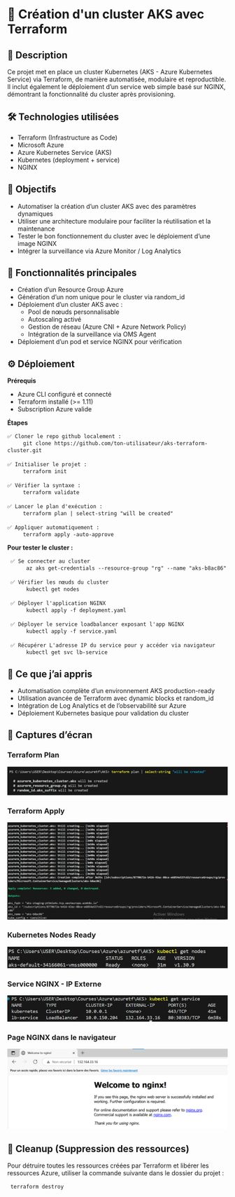 # 🚀 Création d'un cluster AKS avec Terraform
## 📌 Description
Ce projet met en place un cluster Kubernetes (AKS - Azure Kubernetes Service) via Terraform,             de manière automatisée, modulaire et reproductible. Il inclut également le déploiement d’un service web simple basé sur NGINX, démontrant la fonctionnalité du cluster après provisioning.
## 🛠️ Technologies utilisées
- Terraform (Infrastructure as Code)
- Microsoft Azure
- Azure Kubernetes Service (AKS)
- Kubernetes (deployment + service)
- NGINX
## 🎯 Objectifs
- Automatiser la création d’un cluster AKS avec des paramètres dynamiques
- Utiliser une architecture modulaire pour faciliter la réutilisation et la maintenance
- Tester le bon fonctionnement du cluster avec le déploiement d’une image NGINX
- Intégrer la surveillance via Azure Monitor / Log Analytics
## 📂 Fonctionnalités principales
- Création d’un Resource Group Azure
- Génération d’un nom unique pour le cluster via random_id
- Déploiement d’un cluster AKS avec :
   *  Pool de nœuds personnalisable
   *  Autoscaling activé
   *  Gestion de réseau (Azure CNI + Azure Network Policy)
   *  Intégration de la surveillance via OMS Agent
- Déploiement d’un pod et service NGINX pour vérification   
## ⚙️ Déploiement
**Prérequis**
- Azure CLI configuré et connecté
- Terraform installé (>= 1.11)
- Subscription Azure valide

**Étapes**

    ✅ Cloner le repo github localement :
         git clone https://github.com/ton-utilisateur/aks-terraform-cluster.git
         
    ✅ Initialiser le projet :
         terraform init

    ✅ Vérifier la syntaxe :
         terraform validate

    ✅ Lancer le plan d'exécution :
         terraform plan | select-string "will be created"

    ✅ Appliquer automatiquement :
         terraform apply -auto-approve
**Pour tester le cluster :**    

     ✅ Se connecter au cluster
          az aks get-credentials --resource-group "rg" --name "aks-b8ac86"

     ✅ Vérifier les nœuds du cluster
          kubectl get nodes 

     ✅ Déployer l'application NGINX
          kubectl apply -f deployment.yaml

     ✅ Déployer le service loadbalancer exposant l'app NGINX
          kubectl apply -f service.yaml

     ✅ Récupérer L'adresse IP du service pour y accéder via navigateur
          kubectl get svc lb-service  
## 🧠 Ce que j’ai appris
- Automatisation complète d’un environnement AKS production-ready
- Utilisation avancée de Terraform avec dynamic blocks et random_id 
- Intégration de Log Analytics et de l’observabilité sur Azure
- Déploiement Kubernetes basique pour validation du cluster
## 📸 Captures d’écran

### Terraform Plan
![Terraform Plan](Images/execution_plan.png)

### Terraform Apply
![Terraform Apply](Images/apply_complete.png)

### Kubernetes Nodes Ready
![Kubectl Get Nodes](Images/nodes.png)

### Service NGINX - IP Externe
![NGINX Service IP](Images/services.png)

### Page NGINX dans le navigateur
![NGINX Browser](Images/nginx_welcome.png)
## 🧹 Cleanup (Suppression des ressources)
Pour détruire toutes les ressources créées par Terraform et libérer les ressources Azure, utiliser la commande suivante dans le dossier du projet :

     terraform destroy
